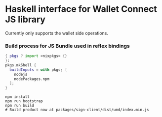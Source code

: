 # Haskell interface for Wallet Connect JS library

Currently only supports the wallet side operations.

### Build process for JS Bundle used in reflex bindings

``` shell.nix
{ pkgs ? import <nixpkgs> {}
}:
pkgs.mkShell {
  buildInputs = with pkgs; [
    nodejs
    nodePackages.npm
  ];
}
```

```
npm install
npm run bootstrap
npm run build
# Build product now at packages/sign-client/dist/umd/index.min.js
```
